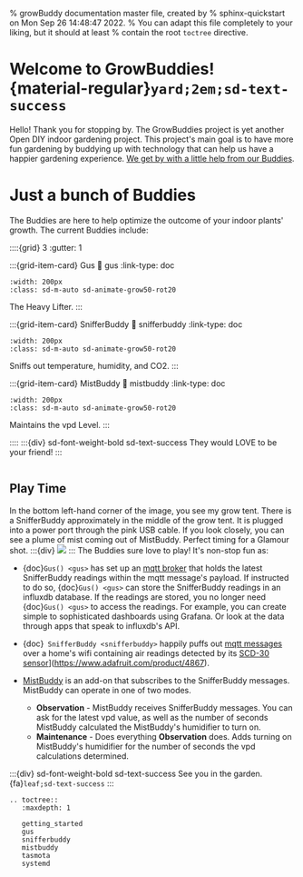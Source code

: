 % growBuddy documentation master file, created by
% sphinx-quickstart on Mon Sep 26 14:48:47 2022.
% You can adapt this file completely to your liking, but it should at least
% contain the root `toctree` directive.

# Welcome to GrowBuddies! {material-regular}`yard;2em;sd-text-success`

Hello! Thank you for stopping by.  The GrowBuddies project is yet another Open DIY indoor gardening project.  This project's main goal is to have more fun gardening by buddying up with technology that can help us have a happier gardening experience. [We get by with a little help from our Buddies](https://www.youtube.com/watch?v=0C58ttB2-Qg).


# Just a bunch of Buddies
 The Buddies are here to help optimize the outcome of your indoor plants' growth.  The current Buddies include:

::::{grid} 3
:gutter: 1

:::{grid-item-card} Gus
:link: gus
:link-type: doc
```{image} images/hamster.jpg
:width: 200px
:class: sd-m-auto sd-animate-grow50-rot20
```
The Heavy Lifter.
:::

:::{grid-item-card} SnifferBuddy
:link: snifferbuddy
:link-type: doc

```{image} images/dog.jpg
:width: 200px
:class: sd-m-auto sd-animate-grow50-rot20
```
Sniffs out temperature, humidity, and CO2.
:::

:::{grid-item-card} MistBuddy
:link: mistbuddy
:link-type: doc
```{image} images/whale.svg
:width: 200px
:class: sd-m-auto sd-animate-grow50-rot20
```
Maintains the vpd Level.
:::

::::
:::{div} sd-font-weight-bold sd-text-success
They would LOVE to be your friend!
:::


```{note} Please [Contact me](mailto:happygrowbuddy@gmail.com) (happygrowbuddy@gmail.com) with thoughts, questions, interests.
```

## Play Time
In the bottom left-hand corner of the image, you see my grow tent.  There is a SnifferBuddy approximately in the middle of the grow tent.  It is plugged into a power port through the pink USB cable.  If you look closely, you can see a plume of mist coming out of MistBuddy.  Perfect timing for a Glamour shot.
:::{div}
<img src="https://docs.google.com/drawings/d/e/2PACX-1vTjks0iZHIZyD4VEdOo01_se0jn_CgJu9JUCee-rUhXBmFfykmObBkpqSUFBkOvnIdisiIzygPvDeZa/pub?w=984&amp;h=474&amp;align=middle">
:::
The Buddies sure love to play!  It's non-stop fun as:
- {doc}`Gus() <gus>` has set up an [mqtt broker](http://www.steves-internet-guide.com/mqtt-works/) that holds the latest SnifferBuddy readings within the mqtt message's payload.  If instructed to do so, {doc}`Gus() <gus>` can store the SnifferBuddy readings in an influxdb database.  If the readings are stored, you no longer need {doc}`Gus() <gus>` to access the readings.  For example, you can create simple to sophisticated dashboards using Grafana.  Or look at the data through apps that speak to influxdb's API.
- {doc}` SnifferBuddy <snifferbuddy>` happily puffs out [mqtt messages](mqtt_install) over a home's wifi containing air readings detected by its [SCD-30 sensor](https://www.adafruit.com/product/4867)](https://www.adafruit.com/product/4867).

- [MistBuddy](mistbuddy) is an add-on that subscribes to the SnifferBuddy messages.  MistBuddy can operate in one of two modes.
    - **Observation** - MistBuddy receives SnifferBuddy messages.  You can ask for the latest vpd value, as well as the number of seconds MistBuddy calculated the MistBuddy's humidifier to turn on.
    - **Maintenance** - Does everything **Observation** does.  Adds turning on MistBuddy's humidifier for the number of seconds the vpd calculations determined.

:::{div}  sd-font-weight-bold sd-text-success
See you in the garden. {fa}`leaf;sd-text-success`
:::

```{eval-rst}
.. toctree::
   :maxdepth: 1

   getting_started
   gus
   snifferbuddy
   mistbuddy
   tasmota
   systemd
```